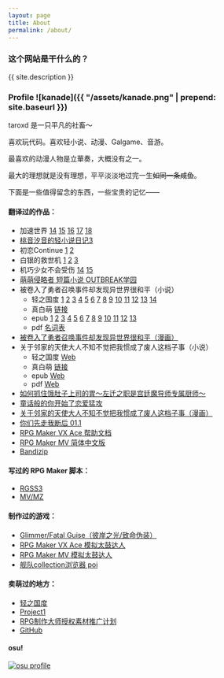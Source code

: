 ```yaml
---
layout: page
title: About
permalink: /about/
---
```


### 这个网站是干什么的？

{{ site.description }}

### Profile ![kanade]({{ "/assets/kanade.png" | prepend: site.baseurl }})

taroxd 是一只平凡的社畜～

喜欢玩代码。喜欢轻小说、动漫、Galgame、音游。

最喜欢的动漫人物是立華奏，大概没有之一。

最大的理想就是没有理想，平平淡淡地过完一生<del>如同一条咸鱼</del>。

下面是一些值得留念的东西，一些宝贵的记忆——

#### 翻译过的作品：
* 加速世界
  [14](https://www.lightnovel.fun/detail/601101)
  [15](https://www.lightnovel.fun/detail/693752)
  [16](https://www.lightnovel.fun/detail/747686)
  [17](https://www.lightnovel.fun/detail/780343)
  [18](https://www.lightnovel.fun/detail/829740)
* [桃音汐音的轻小说日记3](https://www.lightnovel.fun/detail/740989)
* 初恋Continue
  [1](https://www.lightnovel.fun/detail/743827)
  [2](https://www.lightnovel.fun/detail/760769)
* 白银的救世机
  [1](https://www.lightnovel.fun/detail/594361)
  [2](https://www.lightnovel.fun/detail/597265)
  [3](https://www.lightnovel.fun/detail/614961)
* 机巧少女不会受伤
  [14](https://www.lightnovel.fun/detail/802976)
  [15](https://www.lightnovel.fun/detail/845017)
* [萌萌侵略者 短篇小说 OUTBREAK学园](https://www.lightnovel.fun/detail/721465)
* 被卷入了勇者召唤事件却发现异世界很和平（小说）
    - 轻之国度
      [1](https://www.lightnovel.fun/detail/954461)
      [2](https://www.lightnovel.fun/detail/957662)
      [3](https://www.lightnovel.fun/detail/961923)
      [4](https://www.lightnovel.fun/detail/966648)
      [5](https://www.lightnovel.fun/detail/971249)
      [6](https://www.lightnovel.fun/detail/975643)
      [7](https://www.lightnovel.fun/detail/989470)
      [8](https://www.lightnovel.fun/detail/1010962)
      [9](https://www.lightnovel.fun/detail/1026790)
      [10](https://www.lightnovel.fun/detail/1050240)
      [11](https://www.lightnovel.fun/detail/1075288)
      [12](https://www.lightnovel.fun/detail/1090657)
      [13](https://www.lightnovel.fun/detail/1111788)
      [14](https://www.lightnovel.fun/detail/1130716)
    - 真白萌
      [链接](https://masi.ro/n29)
    - epub
      [1](https://www.lightnovel.fun/detail/980042)
      [2](https://www.lightnovel.fun/detail/986395)
      [3](https://www.lightnovel.fun/detail/1003306)
      [4](https://www.lightnovel.fun/detail/1012181)
      [5](https://www.lightnovel.fun/detail/1020477)
      [6](https://www.lightnovel.fun/detail/1030938)
      [7](https://www.lightnovel.fun/detail/1035396)
      [8](https://www.lightnovel.fun/detail/1044957)
      [9](https://www.lightnovel.fun/detail/1052879)
      [10](https://www.lightnovel.fun/detail/1090588)
      [11](https://www.lightnovel.fun/detail/1091264)
      [12](https://www.lightnovel.fun/detail/1099367)
      [13](https://www.lightnovel.fun/detail/1117017)
    - pdf
      [名词表](https://taroxd.cn/public/n2273dh_glossary.pdf)
* [被卷入了勇者召唤事件却发现异世界很和平（漫画）](https://m.dmzj.com/info/46188.html)
* 关于邻家的天使大人不知不觉把我惯成了废人这档子事（小说）
    - 轻之国度
      [Web](https://www.lightnovel.fun/detail/960506)
    - 真白萌
      [链接](https://masi.ro/n9)
    - epub
      [Web](https://blog.taroxd.com/n8440fe/n8440fe.epub)
    - pdf
      [Web](https://blog.taroxd.com/n8440fe/n8440fe.pdf)
* [如何抓住饿肚子上司的胃～左迁之职是宫廷魔导师专属厨师～](https://manhua.dmzj.com/ruhezhuazhueduzishangsideweizuoqianzhizhishigongti)
* [童话般的你开始了恋爱猛攻](https://manhua.dmzj.com/tonghuabandenikaishiliaolianaimenggong)
* [关于邻家的天使大人不知不觉把我惯成了废人这档子事（漫画）](https://manhua.dmzj.com/gyljdtsdrbzbjbwgclfrzjs)
* [你们先走我断后 01.1](https://manhua.dmzj.com/nimenxianzouwoduanhou/87485.shtml)
* [RPG Maker VX Ace 帮助文档](https://github.com/taroxd/RMVA-F1)
* [RPG Maker MV 简体中文版](https://store.steampowered.com/app/363890/RPG_Maker_MV/)
* [Bandizip](https://www.bandisoft.com/bandizip/)

#### 写过的 RPG Maker 脚本：
* [RGSS3](/rgss/)
* [MV/MZ](/mvmz-plugins/)

#### 制作过的游戏：
* [Glimmer/Fatal Guise（彼岸之光/致命伪装）](https://rpg.blue/thread-371221-1-1.html)
* [RPG Maker VX Ace 模拟太鼓达人](https://github.com/taroxd/RGSS-Taiko)
* [RPG Maker MV 模拟太鼓达人](https://github.com/taroxd/RPGMV-Taiko)
* [舰队collection浏览器 poi](https://github.com/poooi/poi)

#### 卖萌过的地方：
* [轻之国度](https://www.lightnovel.fun/settings/401205)
* [Project1](https://rpg.blue/?102614)
* [RPG制作大师授权素材推广计划](http://rmproject.lofter.com/)
* [GitHub](https://github.com/taroxd)

#### osu!
[![osu profile](http://osusig.ppy.sh/image1.png?uid=1300039&m=0)](https://osu.ppy.sh/u/1300039)

